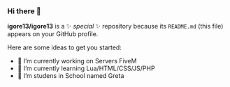### Hi there 👋

**igore13/igore13** is a ✨ _special_ ✨ repository because its `README.md` (this file) appears on your GitHub profile.

Here are some ideas to get you started:

- 🔭 I’m currently working on Servers FiveM
- 🌱 I’m currently learning Lua/HTML/CSS/JS/PHP
- 👯 I’m studens in School named Greta
<!--
- 🤔 I’m looking for help with ...
- 💬 Ask me about ...
- 📫 How to reach me: ...
- 😄 Pronouns: ...
- ⚡ Fun fact: ...
-->

